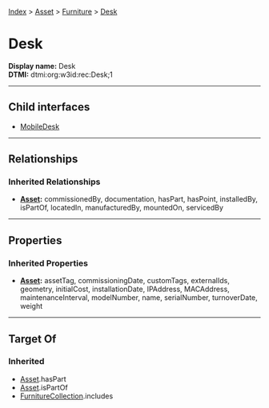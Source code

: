 [Index](../../../Index.md) > [Asset](../../Asset.md) > [Furniture](../Furniture.md) > [Desk](#)
# Desk

**Display name:** Desk<br />
**DTMI:** dtmi:org:w3id:rec:Desk;1

---

## Child interfaces
* [MobileDesk](MobileDesk.md)

---

## Relationships

### Inherited Relationships
* **[Asset](../../Asset.md):** commissionedBy, documentation, hasPart, hasPoint, installedBy, isPartOf, locatedIn, manufacturedBy, mountedOn, servicedBy

---

## Properties

### Inherited Properties
* **[Asset](../../Asset.md):** assetTag, commissioningDate, customTags, externalIds, geometry, initialCost, installationDate, IPAddress, MACAddress, maintenanceInterval, modelNumber, name, serialNumber, turnoverDate, weight

---

## Target Of
### Inherited
* [Asset](../../Asset.md).hasPart
* [Asset](../../Asset.md).isPartOf
* [FurnitureCollection](../../../Collection/FurnitureCollection.md).includes
